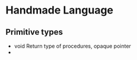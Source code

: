 Handmade Language
=================

Primitive types
---------------
 - void
   Return type of procedures, opaque pointer
 - 
